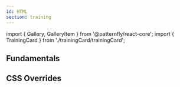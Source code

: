 ```yaml
---
id: HTML
section: training
---
```


import { Gallery, GalleryItem } from '@patternfly/react-core';
import { TrainingCard } from './trainingCard/trainingCard';

## Fundamentals

<Gallery hasGutter>
  <GalleryItem>
    <TrainingCard
      trainingType="html-css"
      title="The building blocks of PatternFly"
      level="beginner"
      time="20 minutes"
      description="Learn about components, layouts, and demos."
      name="html-fundamentals-training"
    />
  </GalleryItem>
</Gallery>

## CSS Overrides

<Gallery>
  <GalleryItem>
    <TrainingCard
      trainingType="html-css"
      title="CSS variables and overrides"
      level="advanced"
      time="25 minutes"
      description="Understand PatternFly's variable system and practice overriding or extending variables to create new designs."
      name="html-css-variables-and-overrides-training"
    />
  </GalleryItem>
</Gallery>

